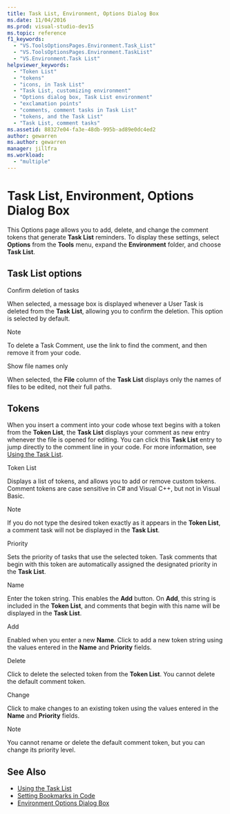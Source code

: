 ```yaml
---
title: Task List, Environment, Options Dialog Box
ms.date: 11/04/2016
ms.prod: visual-studio-dev15
ms.topic: reference
f1_keywords:
  - "VS.ToolsOptionsPages.Environment.Task_List"
  - "VS.ToolsOptionsPages.Environment.TaskList"
  - "VS.Environment.Task List"
helpviewer_keywords:
  - "Token List"
  - "tokens"
  - "icons, in Task List"
  - "Task List, customizing environment"
  - "Options dialog box, Task List environment"
  - "exclamation points"
  - "comments, comment tasks in Task List"
  - "tokens, and the Task List"
  - "Task List, comment tasks"
ms.assetid: 88327e04-fa3e-48db-995b-ad89e0dc4ed2
author: gewarren
ms.author: gewarren
manager: jillfra
ms.workload:
  - "multiple"
---
```

# Task List, Environment, Options Dialog Box

This Options page allows you to add, delete, and change the comment tokens that generate **Task List** reminders. To display these settings, select **Options** from the **Tools** menu, expand the **Environment** folder, and choose **Task List**.

## Task List options
 Confirm deletion of tasks

 When selected, a message box is displayed whenever a User Task is deleted from the **Task List**, allowing you to confirm the deletion. This option is selected by default.

> [!NOTE]
> To delete a Task Comment, use the link to find the comment, and then remove it from your code.


 Show file names only

 When selected, the **File** column of the **Task List** displays only the names of files to be edited, not their full paths.

## Tokens
 When you insert a comment into your code whose text begins with a token from the **Token List**, the **Task List** displays your comment as new entry whenever the file is opened for editing. You can click this **Task List** entry to jump directly to the comment line in your code. For more information, see [Using the Task List](../../ide/using-the-task-list.md).

 Token List

 Displays a list of tokens, and allows you to add or remove custom tokens. Comment tokens are case sensitive in C# and Visual C++, but not in Visual Basic.

> [!NOTE]
> If you do not type the desired token exactly as it appears in the **Token List**, a comment task will not be displayed in the **Task List**.


 Priority

 Sets the priority of tasks that use the selected token. Task comments that begin with this token are automatically assigned the designated priority in the **Task List**.

 Name

 Enter the token string. This enables the **Add** button. On **Add**, this string is included in the **Token List**, and comments that begin with this name will be displayed in the **Task List**.

 Add

 Enabled when you enter a new **Name**. Click to add a new token string using the values entered in the **Name** and **Priority** fields.

 Delete

 Click to delete the selected token from the **Token List**. You cannot delete the default comment token.

 Change

 Click to make changes to an existing token using the values entered in the **Name** and **Priority** fields.

> [!NOTE]
> You cannot rename or delete the default comment token, but you can change its priority level.


## See Also

- [Using the Task List](../../ide/using-the-task-list.md)
- [Setting Bookmarks in Code](../../ide/setting-bookmarks-in-code.md)
- [Environment Options Dialog Box](../../ide/reference/environment-options-dialog-box.md)